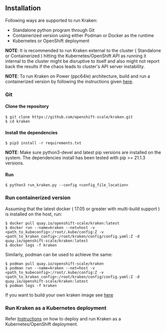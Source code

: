 ## Installation

Following ways are supported to run Kraken:

- Standalone python program through Git
- Containerized version using either Podman or Docker as the runtime
- Kubernetes or OpenShift deployment

**NOTE**: It is recommended to run Kraken external to the cluster ( Standalone or Containerized ) hitting the Kubernetes/OpenShift API as running it internal to the cluster might be disruptive to itself and also might not report back the results if the chaos leads to cluster's API server instability.

**NOTE**: To run Kraken on Power (ppc64le) architecture, build and run a containerized version by following the instructions given [here](https://github.com/openshift-scale/kraken/tree/master/containers/build_own_image-README.md).

### Git

#### Clone the repository
```
$ git clone https://github.com/openshift-scale/kraken.git
$ cd kraken
```

#### Install the dependencies
```
$ pip3 install -r requirements.txt
```

**NOTE**: Make sure python3-devel and latest pip versions are installed on the system. The dependencies install has been tested with pip >= 21.1.3 versions.

#### Run
```
$ python3 run_kraken.py --config <config_file_location>
```

### Run containerized version
Assuming that the latest docker ( 17.05 or greater with multi-build support ) is installed on the host, run:
```
$ docker pull quay.io/openshift-scale/kraken:latest
$ docker run --name=kraken --net=host -v <path_to_kubeconfig>:/root/.kube/config:Z -v <path_to_kraken_config>:/root/kraken/config/config.yaml:Z -d quay.io/openshift-scale/kraken:latest
$ docker logs -f kraken
```

Similarly, podman can be used to achieve the same:
```
$ podman pull quay.io/openshift-scale/kraken
$ podman run --name=kraken --net=host -v <path_to_kubeconfig>:/root/.kube/config:Z -v <path_to_kraken_config>:/root/kraken/config/config.yaml:Z -d quay.io/openshift-scale/kraken:latest
$ podman logs -f kraken
```

If you want to build your own kraken image see [here](https://github.com/openshift-scale/kraken/tree/master/containers/build_own_image-README.md)


### Run Kraken as a Kubernetes deployment
Refer [Instructions](https://github.com/openshift-scale/kraken/blob/master/containers/README.md) on how to deploy and run Kraken as a Kubernetes/OpenShift deployment.
